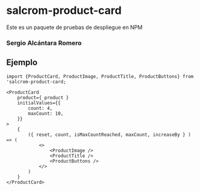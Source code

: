 # salcrom-product-card

Este es un paquete de pruebas de despliegue en NPM

### Sergio Alcántara Romero

## Ejemplo
```
import {ProductCard, ProductImage, ProductTitle, ProductButtons} from 'salcrom-product-card;
```

```
<ProductCard
    product={ product }
    initialValues={{
        count: 4,
        maxCount: 10,
    }}
>
    {
        ({ reset, count, isMaxCountReached, maxCount, increaseBy } ) => (
            <>
                <ProductImage />
                <ProductTitle />
                <ProductButtons />
            </>
        )
    }
</ProductCard>
```
